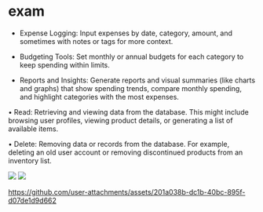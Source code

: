 # exam

 - Expense Logging: Input expenses by date, category, amount, and sometimes with notes or tags for more context.

 - Budgeting Tools: Set monthly or annual budgets for each category to keep spending within limits.
  
 - Reports and Insights: Generate reports and visual summaries (like charts and graphs) that show spending trends, compare monthly spending, and highlight categories with the most expenses.

• Read: Retrieving and viewing data from the database. This might include browsing user profiles, viewing product details, or generating a list of available items.

• Delete: Removing data or records from the database. For example, deleting an old user account or removing discontinued products from an inventory list.

<img src ="https://github.com/user-attachments/assets/bad63b18-b3ff-4900-bf38-879ca76d9c0e">
<img src = "https://github.com/user-attachments/assets/83aeb739-c4d7-4734-9cd2-5c754cc59d6c">


https://github.com/user-attachments/assets/201a038b-dc1b-40bc-895f-d07de1d9d662

